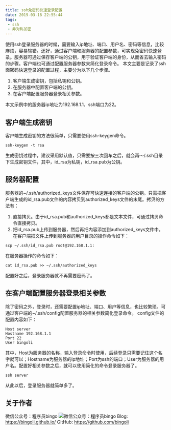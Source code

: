 ```yaml
---
title: ssh免密码快速登录配置
date: 2019-03-18 22:55:44
tags:
 - ssh
 - 非对称加密
---
```


使用ssh登录服务器的时候，需要输入ip地址、端口、用户名、密码等信息，比较麻烦，容易输错。还好，通过客户端和服务器的配置参数，可实现免密码快速登录。服务器可通过保存客户端的公钥，用于验证客户端的身份，从而省去输入密码的步骤。客户端也可通过配置服务器参数来简化登录命令。
本文主要是记录了ssh面密码快速登录的配置过程，主要分为以下几个步骤。
1. 客户端生成密钥，包括私钥和公钥。
2. 在服务器中配置客户端的公钥。
3. 在客户端配置服务器登录相关参数。

本文示例中的服务器ip地址为192.168.1.1，ssh端口为22。

## 客户端生成密钥
客户端生成密钥的方法很简单，只需要使用ssh-keygen命令。
```
ssh-keygen -t rsa
```
生成密钥过程中，建议采用默认值，只需要按三次回车之后，就会再～/.ssh目录下生成密钥文件，其中，id_rsa为私钥，id_rsa.pub为公钥。

## 服务器配置
服务器的~/.ssh/authorized_keys文件保存可快速连接的客户端的公钥。只需把客户端生成的id_rsa.pub文件的内容拷贝到authorized_keys文件的末尾。拷贝的方法有：
1. 直接拷贝。由于id_rsa.pub和authorized_keys都是文本文件，可通过拷贝命令直接拷贝。
2. 把id_rsa.pub上传到服务器，然后再把内容添加到authorized_keys文件中。
在客户端把文件上传到服务器的用户目录的操作命令如下：
```
scp ~/.ssh/id_rsa.pub root@192.168.1.1:
```
在服务器操作的命令如下：
```
cat id_rsa.pub >> ~/.ssh/authorized_keys
```
配置好之后，登录服务器就不再需要密码了。

## 在客户端配置服务器登录相关参数
除了密码之外，登录时，还需要配置ip地址、端口、用户等信息，也比较繁琐。可通过客户端的~/.ssh/config配置服务器的相关参数简化登录命令。
config文件的配置内容如下：
```
Host server
Hostname 192.168.1.1
Port 22
User bingoli
```
其中，Host为服务器的名称，输入登录命令时使用，后续登录只需要记住这个名字就可以；Hostname为服务器的ip地址；Port为ssh的端口；User为服务器的用户名。配置好相关参数之后，就可以使用简化的命令登录服务器了。
```
ssh server
```
从此以后，登录服务器就简单多了。

## 关于作者
微信公众号：程序员bingo
![微信公众号：程序员bingo](https://bingoli.github.io/wechat.jpeg)
Blog: https://bingoli.github.io/
GitHub: https://github.com/bingoli



